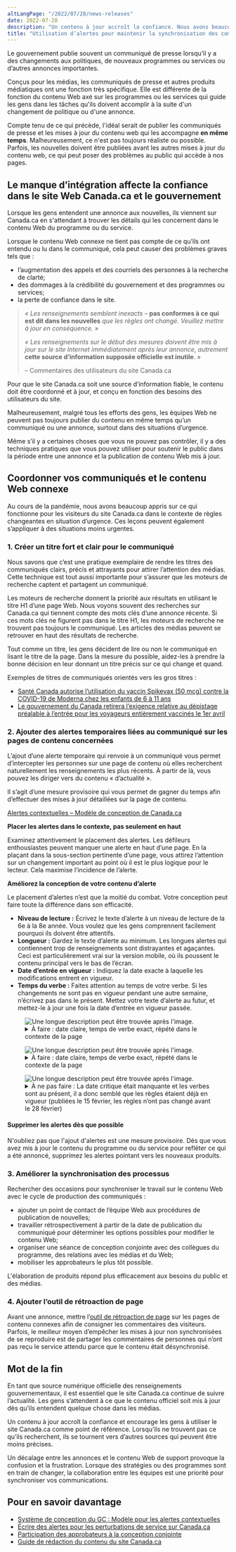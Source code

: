 ```yaml
---
altLangPage: "/2022/07/28/news-releases"
date: 2022-07-28
description: "Un contenu à jour accroît la confiance. Nous avons beaucoup appris sur ce qui fonctionne pour les visiteurs dans le contexte de règles changeantes en situation d’urgence."
title: "Utilisation d’alertes pour maintenir la synchronisation des communiqués de presse et du contenu Web"
---
```


Le gouvernement publie souvent un communiqué de presse lorsqu’il y a des changements aux politiques, de nouveaux programmes ou services ou d’autres annonces importantes.

Conçus pour les médias, les communiqués de presse et autres produits médiatiques ont une fonction très spécifique. Elle est différente de la fonction du contenu Web axé sur les programmes ou les services qui guide les gens dans les tâches qu'ils doivent accomplir à la suite d'un changement de politique ou d'une annonce.

Compte tenu de ce qui précède, l'idéal serait de publier les communiqués de presse et les mises à jour du contenu web qui les accompagne **en même temps**. Malheureusement, ce n'est pas toujours réaliste ou possible. Parfois, les nouvelles doivent être publiées avant les autres mises à jour du contenu web, ce qui peut poser des problèmes au public qui accède à nos pages.

## Le manque d’intégration affecte la confiance dans le site Web Canada.ca et le gouvernement

Lorsque les gens entendent une annonce aux nouvelles, ils viennent sur Canada.ca en s'attendant à trouver les détails qui les concernent dans le contenu Web du programme ou du service.

Lorsque le contenu Web connexe ne tient pas compte de ce qu’ils ont entendu ou lu dans le communiqué, cela peut causer des problèmes graves tels que :

- l’augmentation des appels et des courriels des personnes à la recherche de clarté;
- des dommages à la crédibilité du gouvernement et des programmes ou services; 
- la perte de confiance dans le site.

> *« Les renseignements semblent inexacts –* **pas conformes à ce qui est dit dans les nouvelles** *que les règles ont changé. Veuillez mettre à jour en conséquence. »* 
>
> *« Les renseignements sur le début des mesures doivent être mis à jour sur le site Internet immédiatement après leur annonce, autrement* **cette source d’information supposée officielle est inutile**. »
>
> – Commentaires des utilisateurs du site Canada.ca 

Pour que le site Canada.ca soit une source d’information fiable, le contenu doit être coordonné et à jour, et conçu en fonction des besoins des utilisateurs du site. 

Malheureusement, malgré tous les efforts des gens, les équipes Web ne peuvent pas toujours publier du contenu en même temps qu’un communiqué ou une annonce, surtout dans des situations d’urgence. 

Même s’il y a certaines choses que vous ne pouvez pas contrôler, il y a des techniques pratiques que vous pouvez utiliser pour soutenir le public dans la période entre une annonce et la publication de contenu Web mis à jour. 

## Coordonner vos communiqués et le contenu Web connexe

Au cours de la pandémie, nous avons beaucoup appris sur ce qui fonctionne pour les visiteurs du site Canada.ca dans le contexte de règles changeantes en situation d’urgence. Ces leçons peuvent également s’appliquer à des situations moins urgentes. 

### 1. Créer un titre fort et clair pour le communiqué

Nous savons que c’est une pratique exemplaire de rendre les titres des communiqués clairs, précis et attrayants pour attirer l’attention des médias. Cette technique est tout aussi importante pour s’assurer que les moteurs de recherche captent et partagent un communiqué.

Les moteurs de recherche donnent la priorité aux résultats en utilisant le titre H1 d’une page Web. Nous voyons souvent des recherches sur Canada.ca qui tiennent compte des mots clés d’une annonce récente. Si ces mots clés ne figurent pas dans le titre H1, les moteurs de recherche ne trouvent pas toujours le communiqué. Les articles des médias peuvent se retrouver en haut des résultats de recherche. 

Tout comme un titre, les gens décident de lire ou non le communiqué en lisant le titre de la page. Dans la mesure du possible, aidez-les à prendre la bonne décision en leur donnant un titre précis sur ce qui change et quand.

Exemples de titres de communiqués orientés vers les gros titres :

- [Santé Canada autorise l’utilisation du vaccin Spikevax (50 mcg) contre la COVID-19 de Moderna chez les enfants de 6 à 11 ans](https://www.canada.ca/fr/sante-canada/nouvelles/2022/03/santecanada-autorise-lutilisation-du-vaccin-spikevax-50mcg-contre-la-covid-19-de-moderna-chez-les-enfants-de-6-a-11ans.html)
- [Le gouvernement du Canada retirera l’exigence relative au dépistage préalable à l’entrée pour les voyageurs entièrement vaccinés le 1er avril](https://www.canada.ca/fr/sante-publique/nouvelles/2022/03/le-gouvernement-du-canada-retirera-lexigence-relative-au-depistage-prealable-a-lentree-pour-les-voyageurs-entierement-vaccines-le-1e-avril.html) 

### 2. Ajouter des alertes temporaires liées au communiqué sur les pages de contenu concernées

L’ajout d’une alerte temporaire qui renvoie à un communiqué vous permet d’intercepter les personnes sur une page de contenu où elles recherchent naturellement les renseignements les plus récents. À partir de là, vous pouvez les diriger vers du contenu « d’actualité ». 

Il s’agit d’une mesure provisoire qui vous permet de gagner du temps afin d’effectuer des mises à jour détaillées sur la page de contenu.

[Alertes contextuelles – Modèle de conception de Canada.ca](https://conception.canada.ca/configurations-conception-communes/alertes-contextuelles.html)

**Placer les alertes dans le contexte, pas seulement en haut**

Examinez attentivement le placement des alertes. Les défileurs enthousiastes peuvent manquer une alerte en haut d’une page. En la plaçant dans la sous-section pertinente d’une page, vous attirez l’attention sur un changement important au point où il est le plus logique pour le lecteur. Cela maximise l’incidence de l’alerte.

**Améliorez la conception de votre contenu d’alerte**

Le placement d’alertes n’est que la moitié du combat. Votre conception peut faire toute la différence dans son efficacité.

- **Niveau de lecture :** Écrivez le texte d’alerte à un niveau de lecture de la 6e à la 8e année. Vous voulez que les gens comprennent facilement pourquoi ils doivent être attentifs.
- **Longueur :** Gardez le texte d’alerte au minimum. Les longues alertes qui contiennent trop de renseignements sont distrayantes et agaçantes. Ceci est particulièrement vrai sur la version mobile, où ils poussent le contenu principal vers le bas de l’écran. 
- **Date d’entrée en vigueur :** Indiquez la date exacte à laquelle les modifications entrent en vigueur.
- **Temps du verbe :** Faites attention au temps de votre verbe. Si les changements ne sont pas en vigueur pendant une autre semaine, n’écrivez pas dans le présent. Mettez votre texte d’alerte au futur, et mettez-le à jour une fois la date d’entrée en vigueur passée. 

<figure class="gc-complex-img" role="group">
<img alt="Une longue description peut être trouvée après l'image."
src="/images/Alerte-voyage-1.png">
<figcaption>
<details>
<summary>À faire&nbsp;: date claire, temps de verbe exact, répété dans le contexte de la page</summary>
<p>Texte d'alerte placé en haut de la page avec une date d'entrée en vigueur claire :</p>
<p><b>À compter du 1er avril 2022</b>, les tests préalables à l’entrée ne seront plus exigés pour les voyageurs entièrement vaccinés qui entrent au Canada par voie terrestre, aérienne ou maritime. Entre-temps, veuillez respecter les exigences relatives aux tests de dépistage avant l’entrée. Vous devez continuer d’utiliser ArriveCAN avant et après le 1er avril. </p><p>Communiqué de presse</p>
    </details>
    </figcaption>
    </figure>



<figure class="gc-complex-img" role="group">
<img alt="Une longue description peut être trouvée après l'image."
src="/images/Alerte-voyage-2.png" >
<figcaption>
<details>
<summary>À faire&nbsp;: date claire, temps de verbe exact, répété dans le contexte de la page</summary>
<p>Alerte répétée dans la section pertinente de la page avec une date d'entrée en vigueur claire :</p>
<p><b>Tests de dépistage avant l’entrée (types acceptés, quand le passer)</b></p>
<p><b>À compter du 1er avril 2022</b>, les tests préalables à l’entrée ne seront plus exigés pour les voyageurs entièrement vaccinés qui entrent au Canada par voie terrestre, aérienne ou maritime. Entre-temps, veuillez respecter les exigences relatives aux tests de dépistage avant l’éntrée. Vous devez continuer d’utiliser ArriveCAN avant et après le 1er avril.</p>
</details>
    </figcaption>
</figure>






<figure class="gc-complex-img" role="group">
<img alt="Une longue description peut être trouvée après l'image."
src="/images/Alerte-voyage-3.png" >
<figcaption>
<details>
<summary>À ne pas faire&nbsp;: La date critique était manquante et les verbes sont au présent, il a donc semblé que les règles étaient déjà en vigueur (publiées le 15 février, les règles n’ont pas changé avant le 28 février)</summary>
<p>Exemple de texte d'alerte trop vague qui a provoqué un malentendu en utilisant le mauvais temps de verbe :</p>
<p><b>Adjustements des mesures frontalières</b></p>
<p>Le gouvernement du Canada allège les mesures frontalières dans le cadre de la transition de la réponse à la pandémie</p>
<p>Communiqué de presse</p>
</details>
 </figcaption>
</figure>



#### Supprimer les alertes dès que possible

N'oubliez pas que l'ajout d'alertes est une mesure provisoire. Dès que vous avez mis à jour le contenu du programme ou du service pour refléter ce qui a été annoncé, supprimez les alertes pointant vers les nouveaux produits. 

### 3. Améliorer la synchronisation des processus

Rechercher des occasions pour synchroniser le travail sur le contenu Web avec le cycle de production des communiqués :

- ajouter un point de contact de l’équipe Web aux procédures de publication de nouvelles;
- travailler rétrospectivement à partir de la date de publication du communiqué pour déterminer les options possibles pour modifier le contenu Web;
- organiser une séance de conception conjointe avec des collègues du programme, des relations avec les médias et du Web;
- mobiliser les approbateurs le plus tôt possible.

L'élaboration de produits répond plus efficacement aux besoins du public et des médias.

### 4. Ajouter l’outil de rétroaction de page

Avant une annonce, mettre l’[outil de rétroaction de page](https://design.canada.ca/continuous-improvement/monitoring/feedback.html) sur les pages de contenu connexes afin de consigner les commentaires des visiteurs. Parfois, le meilleur moyen d’empêcher les mises à jour non synchronisées de se reproduire est de partager les commentaires de personnes qui n’ont pas reçu le service attendu parce que le contenu était désynchronisé.

## Mot de la fin

En tant que source numérique officielle des renseignements gouvernementaux, il est essentiel que le site Canada.ca continue de suivre l’actualité. Les gens s’attendent à ce que le contenu officiel soit mis à jour dès qu’ils entendent quelque chose dans les médias. 

Un contenu à jour accroît la confiance et encourage les gens à utiliser le site Canada.ca comme point de référence. Lorsqu’ils ne trouvent pas ce qu’ils recherchent, ils se tournent vers d’autres sources qui peuvent être moins précises.

Un décalage entre les annonces et le contenu Web de support provoque la confusion et la frustration. Lorsque des stratégies ou des programmes sont en train de changer, la collaboration entre les équipes est une priorité pour synchroniser vos communications.

## Pour en savoir davantage

- [Système de conception du GC : Modèle pour les alertes contextuelles](https://conception.canada.ca/configurations-conception-communes/alertes-contextuelles.html)
- [Écrire des alertes pour les perturbations de service sur Canada.ca](https://design.canada.ca/crisis/alerts.html)
- [Participation des approbateurs à la conception conjointe](https://blogue.canada.ca/2021/05/10/participation-approbateurs-conception)
- [Guide de rédaction du contenu du site Canada.ca](https://www.canada.ca/fr/secretariat-conseil-tresor/services/communications-gouvernementales/guide-redaction-contenu-canada.html)